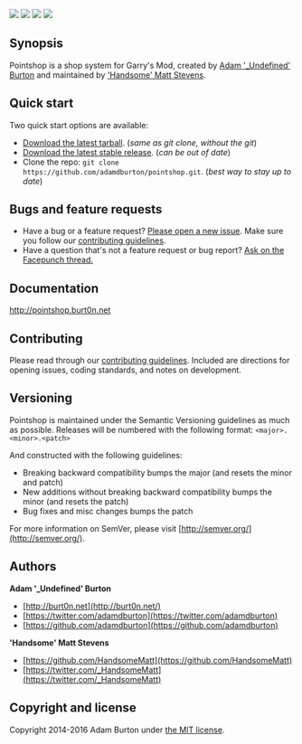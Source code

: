 [![](https://img.shields.io/github/stars/adamdburton/pointshop.svg?style=social&label=Star)]()
[![](https://img.shields.io/github/issues-raw/adamdburton/pointshop.svg)]()
[![](https://img.shields.io/github/release/adamdburton/pointshop.svg)]()
[![](https://img.shields.io/github/license/adamdburton/pointshop.svg)]()

## Synopsis

Pointshop is a shop system for Garry's Mod, created by [Adam '_Undefined' Burton](https://github.com/adamdburton) and maintained by ['Handsome' Matt Stevens](https://github.com/HandsomeMatt).

## Quick start

Two quick start options are available:

* [Download the latest tarball](https://github.com/adamdburton/pointshop/archive/master.zip). (*same as git clone, without the git*)
* [Download the latest stable release](https://github.com/adamdburton/pointshop/releases). (*can be out of date*)
* Clone the repo: `git clone https://github.com/adamdburton/pointshop.git`. (*best way to stay up to date*)

## Bugs and feature requests

* Have a bug or a feature request? [Please open a new issue](https://github.com/adamdburton/pointshop/issues). Make sure you follow our [contributing guidelines](https://github.com/adamdburton/pointshop/blob/master/CONTRIBUTING.md).
* Have a question that's not a feature request or bug report? [Ask on the Facepunch thread.](http://facepunch.com/threads/1286577)

## Documentation

http://pointshop.burt0n.net

## Contributing

Please read through our [contributing guidelines](https://github.com/adamdburton/pointshop/blob/master/CONTRIBUTING.md). Included are directions for opening issues, coding standards, and notes on development.

## Versioning

Pointshop is maintained under the Semantic Versioning guidelines as much as possible. Releases will be numbered with the following format: `<major>.<minor>.<patch>`

And constructed with the following guidelines:

* Breaking backward compatibility bumps the major (and resets the minor and patch)
* New additions without breaking backward compatibility bumps the minor (and resets the patch)
* Bug fixes and misc changes bumps the patch

For more information on SemVer, please visit [http://semver.org/](http://semver.org/).

## Authors

**Adam '_Undefined' Burton**

+ [http://burt0n.net](http://burt0n.net/)
+ [https://twitter.com/adamdburton](https://twitter.com/adamdburton)
+ [https://github.com/adamdburton](https://github.com/adamdburton)

**'Handsome' Matt Stevens**

+ [https://github.com/HandsomeMatt](https://github.com/HandsomeMatt)
+ [https://twitter.com/_HandsomeMatt](https://twitter.com/_HandsomeMatt)

## Copyright and license

Copyright 2014-2016 Adam Burton under [the MIT license](LICENSE).
